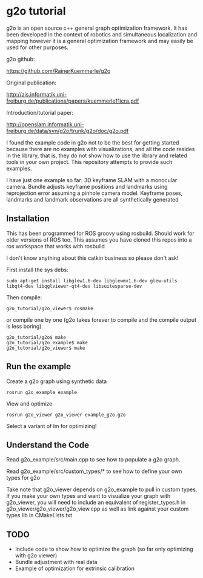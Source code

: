 g2o tutorial
============

g2o is an open source c++ general graph optimization framework.  It has been developed in the context of robotics and simultaneous localization and mapping however it is a general optimization framework and may easily be used for other purposes.

g2o github:

https://github.com/RainerKuemmerle/g2o

Original publication:

http://ais.informatik.uni-freiburg.de/publications/papers/kuemmerle11icra.pdf

Introduction/tutorial paper:

http://openslam.informatik.uni-freiburg.de/data/svn/g2o/trunk/g2o/doc/g2o.pdf

I found the example code in g2o not to be the best for getting started because there are no examples with visualizations, and all the code resides in the library, that is, they do not show how to use the library and related tools in your own project.  This repository attempts to provide such examples.

I have just one example so far: 3D keyframe SLAM with a monocular camera.  Bundle adjusts keyframe positions and landmarks using reprojection error assuming a pinhole camera model.  Keyframe poses, landmarks and landmark observations are all synthetically generated

Installation
--

This has been programmed for ROS groovy using rosbuild.  Should work for older versions of ROS too.  This assumes you have cloned this repos into a ros workspace that works with rosbuild

I don't know anything about this catkin business so please don't ask!

First install the sys debs:
```
sudo apt-get install libglew1.6-dev libglewmx1.6-dev glew-utils libqt4-dev libqglviewer-qt4-dev libsuitesparse-dev
```

Then compile:
```
g2o_tutorial/g2o_viewer$ rosmake
```

or compile one by one (g2o takes forever to compile and the compile output is less boring) 
```
g2o_tutorial/g2o$ make
g2o_tutorial/g2o_example$ make
g2o_tutorial/g2o_viewer$ make
```
Run the example
--

Create a g2o graph using synthetic data
```
rosrun g2o_example example
```

View and optimize
```
rosrun g2o_viewer g2o_viewer example_g2o.g2o
```

Select a variant of lm for optimizing!

Understand the Code
--

Read g2o_example/src/main.cpp to see how to populate a g2o graph.

Read g2o_example/src/custom_types/* to see how to define your own types for g2o

Take note that g2o_viewer depends on g2o_example to pull in custom types.  If you make your own types and want to visualize your graph with g2o_viewer, you will need to include an equivalent of register_types.h in g2o_viewer/g2o_viewer/g2o_view.cpp as well as link against your custom types lib in CMakeLists.txt

TODO
--

-  Include code to show how to optimize the graph (so far only optimizing with g2o viewer)
-  Bundle adjustment with real data
-  Example of optimization for extrinsic calibration


